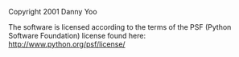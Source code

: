 Copyright 2001 Danny Yoo

The software is licensed according to the terms of the PSF (Python Software Foundation) license found here: http://www.python.org/psf/license/